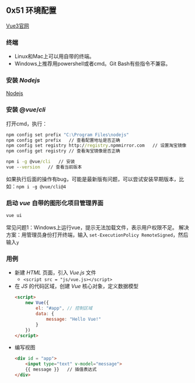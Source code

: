 ## 0x51 环境配置

[Vue3官网](https://cn.vuejs.org/)

### 终端

- Linux和Mac上可以用自带的终端。
- Windows上推荐用powershell或者cmd。Git Bash有些指令不兼容。

### 安装 $Nodejs$

[Nodejs](https://nodejs.org/en/)


### 安装 $@vue/cli$

打开cmd，执行：

```cmd
npm config set prefix "C:\Program Files\nodejs"
npm config get prefix   // 查看配置地址是否正确
npm config set registry http://registry.npmmirror.com   // 设置淘宝镜像
npm config get registry // 查看淘宝镜像是否正确

npm i -g @vue/cli   // 安装
vue --version   // 查看当前版本
```

如果执行后面的操作有bug，可能是最新版有问题，可以尝试安装早期版本，比如：`npm i -g @vue/cli@4`


### 启动 $vue$ 自带的图形化项目管理界面

```cmd
vue ui
```

常见问题1：Windows上运行vue，提示无法加载文件，表示用户权限不足。
解决方案：用管理员身份打开终端，输入 `set-ExecutionPolicy RemoteSigned`，然后输入`y`




### 用例

- 新建 $HTML$ 页面，引入 $Vue.js$ 文件
  - `<script src = "js/vue.js></script>`
- 在 $JS$ 的代码区域，创建 $Vue$ 核心对象，定义数据模型
    ```html
    <script>
        new Vue({
            el: "#app", // 控制区域
            data: {
                message: "Hello Vue!"
            }
        })
    </script>
    ```
- 编写视图
    ```html
    <div id = "app">
        <input type="text" v-model="message">
        {{ message }}   // 插值表达式
    </div>
    ```
